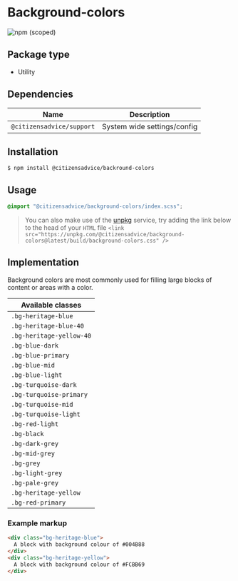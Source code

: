 # Background-colors

![npm (scoped)](https://img.shields.io/npm/v/@citizensadvice/background-colors.svg)

## Package type

- Utility

## Dependencies

| Name                      | Description                 |
| ------------------------- | --------------------------- |
| `@citizensadvice/support` | System wide settings/config |

## Installation

```shell
$ npm install @citizensadvice/backround-colors
```

## Usage

```scss
@import "@citizensadvice/background-colors/index.scss";
```

> You can also make use of the [unpkg](https://unpkg.com) service, try adding the link below to the head of your `HTML` file
> `<link src="https://unpkg.com/@citizensadvice/background-colors@latest/build/background-colors.css" />`

## Implementation

Background colors are most commonly used for filling large blocks of content or areas with a color. 

| Available classes         |
|---------------------------|
| `.bg-heritage-blue`       |
| `.bg-heritage-blue-40`    |
| `.bg-heritage-yellow-40`  |
| `.bg-blue-dark`           |
| `.bg-blue-primary`        |
| `.bg-blue-mid`            |
| `.bg-blue-light`          |
| `.bg-turquoise-dark`      |
| `.bg-turquoise-primary`   |
| `.bg-turquoise-mid `      |
| `.bg-turquoise-light`     |
| `.bg-red-light`           |
| `.bg-black`               |
| `.bg-dark-grey`           |
| `.bg-mid-grey`            |
| `.bg-grey`                |
| `.bg-light-grey`          |
| `.bg-pale-grey`           |
| `.bg-heritage-yellow`     |
| `.bg-red-primary`         |



### Example markup
```html
<div class="bg-heritage-blue">
  A block with background colour of #004B88
</div>
<div class="bg-heritage-yellow">
  A block with background colour of #FCBB69
</div>
```




